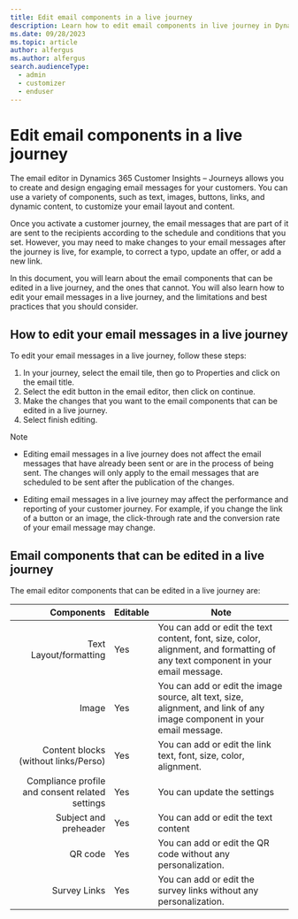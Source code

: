```yaml
---
title: Edit email components in a live journey
description: Learn how to edit email components in live journey in Dynamics 365 Customer Insights - Journeys
ms.date: 09/28/2023
ms.topic: article
author: alfergus
ms.author: alfergus
search.audienceType: 
  - admin
  - customizer
  - enduser
---
```


# Edit email components in a live journey

The email editor in Dynamics 365 Customer Insights – Journeys allows you to create and design engaging email messages for your customers. You can use a variety of components, such as text, images, buttons, links, and dynamic content, to customize your email layout and content.

Once you activate a customer journey, the email messages that are part of it are sent to the recipients according to the schedule and conditions that you set. However, you may need to make changes to your email messages after the journey is live, for example, to correct a typo, update an offer, or add a new link.

In this document, you will learn about the email components that can be edited in a live journey, and the ones that cannot. You will also learn how to edit your email messages in a live journey, and the limitations and best practices that you should consider.

## How to edit your email messages in a live journey

To edit your email messages in a live journey, follow these steps:

1. In your journey, select the email tile, then go to Properties and click on the email title.
1. Select the edit button in the email editor, then click on continue. 
1. Make the changes that you want to the email components that can be edited in a live journey.
1. Select finish editing.

> [!NOTE]
> - Editing email messages in a live journey does not affect the email messages that have already been sent or are in the process of being sent. The changes will only apply to the email messages that are scheduled to be sent after the publication of the changes.
>
> - Editing email messages in a live journey may affect the performance and reporting of your customer journey. For example, if you change the link of a button or an image, the click-through rate and the conversion rate of your email message may change.

## Email components that can be edited in a live journey

The email editor components that can be edited in a live journey are:

| **Components** | **Editable** | **Note** |
|---:|---|---|
| Text Layout/formatting | Yes | You can add or edit the text content, font, size, color, alignment, and formatting of any text component in your email message. |
| Image | Yes | You can add or edit the image source, alt text, size, alignment, and link of any image component in your email message. |
| Content blocks      (without links/Perso) | Yes | You can add or edit the link text, font, size, color, alignment. |
| Compliance profile and consent related settings | Yes | You can update the settings |
| Subject and preheader | Yes | You can add or edit the text content |
| QR code | Yes | You can add or edit the QR code without any   personalization. |
| Survey Links | Yes | You can add or edit the   survey links without any personalization. |